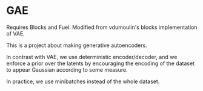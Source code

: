 # GAE

Requires Blocks and Fuel.  Modified from vdumoulin's blocks implementation of VAE.

This is a project about making generative autoencoders.

In contrast with VAE, we use deterministic encoder/decoder, and
we enforce a prior over the latents by encouraging the encoding of the dataset
to appear Gaussian according to some measure.  

In practice, we use minibatches instead of the whole dataset.




